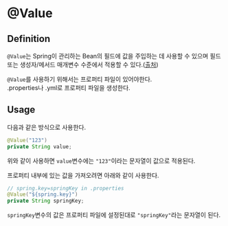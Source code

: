 # @Value

## Definition
`@Value`는 Spring이 관리하는 Bean의 필드에 값을 주입하는 데 사용할 수 있으며 필드 또는 생성자/메서드 매개변수 수준에서 적용할 수 있다.([출처](https://www.baeldung.com/spring-value-annotation))

`@Value`를 사용하기 위해서는 프로퍼티 파일이 있어야한다.  
.properties나 .yml로 프로퍼티 파일을 생성한다.

## Usage
다음과 같은 방식으로 사용한다.
```java
@Value("123")
private String value;
```
위와 같이 사용하면 `value`변수에는 `"123"`이라는 문자열이 값으로 적용된다.

프로퍼티 내부에 있는 값을 가져오려면 아래와 같이 사용한다.
```java
// spring.key=springKey in .properties 
@Value("${spring.key}")
private String springKey;
```
`springKey`변수의 값은 프로퍼티 파일에 설정된대로 `"springKey"`라는 문자열이 된다.
